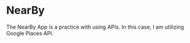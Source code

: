 # NearBy

The NearBy App is a practice with using APIs. In this case, I am utilizing Google Places API. 
